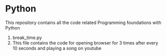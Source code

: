 # Python 
This repository contains all the code related Programming foundations with Python
1. break_time.py
2. This file contains the code for opening browser for 3 times after every 10 seconds and playing a song on youtube
